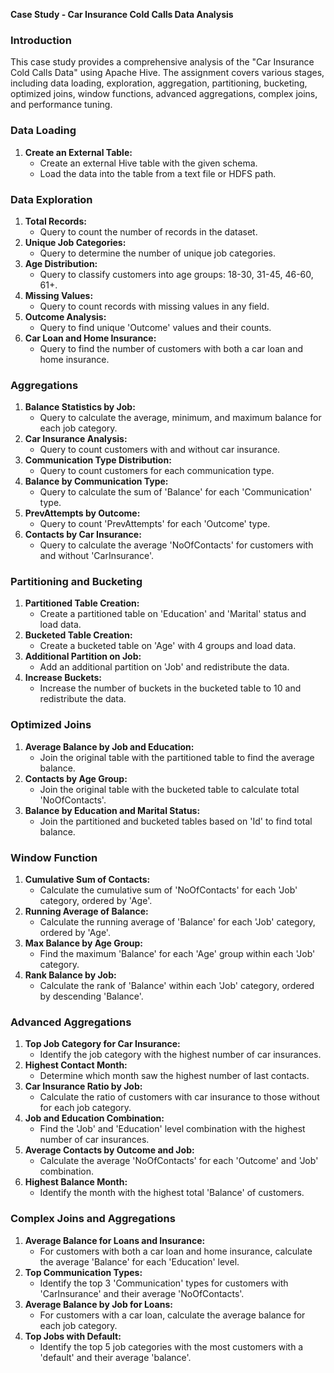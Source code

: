 **Case Study - Car Insurance Cold Calls Data Analysis**

### **Introduction**
This case study provides a comprehensive analysis of the "Car Insurance Cold Calls Data" using Apache Hive. The assignment covers various stages, including data loading, exploration, aggregation, partitioning, bucketing, optimized joins, window functions, advanced aggregations, complex joins, and performance tuning.

### **Data Loading**
1. **Create an External Table:**
   - Create an external Hive table with the given schema.
   - Load the data into the table from a text file or HDFS path.

### **Data Exploration**
1. **Total Records:**
   - Query to count the number of records in the dataset.
2. **Unique Job Categories:**
   - Query to determine the number of unique job categories.
3. **Age Distribution:**
   - Query to classify customers into age groups: 18-30, 31-45, 46-60, 61+.
4. **Missing Values:**
   - Query to count records with missing values in any field.
5. **Outcome Analysis:**
   - Query to find unique 'Outcome' values and their counts.
6. **Car Loan and Home Insurance:**
   - Query to find the number of customers with both a car loan and home insurance.

### **Aggregations**
1. **Balance Statistics by Job:**
   - Query to calculate the average, minimum, and maximum balance for each job category.
2. **Car Insurance Analysis:**
   - Query to count customers with and without car insurance.
3. **Communication Type Distribution:**
   - Query to count customers for each communication type.
4. **Balance by Communication Type:**
   - Query to calculate the sum of 'Balance' for each 'Communication' type.
5. **PrevAttempts by Outcome:**
   - Query to count 'PrevAttempts' for each 'Outcome' type.
6. **Contacts by Car Insurance:**
   - Query to calculate the average 'NoOfContacts' for customers with and without 'CarInsurance'.

### **Partitioning and Bucketing**
1. **Partitioned Table Creation:**
   - Create a partitioned table on 'Education' and 'Marital' status and load data.
2. **Bucketed Table Creation:**
   - Create a bucketed table on 'Age' with 4 groups and load data.
3. **Additional Partition on Job:**
   - Add an additional partition on 'Job' and redistribute the data.
4. **Increase Buckets:**
   - Increase the number of buckets in the bucketed table to 10 and redistribute the data.

### **Optimized Joins**
1. **Average Balance by Job and Education:**
   - Join the original table with the partitioned table to find the average balance.
2. **Contacts by Age Group:**
   - Join the original table with the bucketed table to calculate total 'NoOfContacts'.
3. **Balance by Education and Marital Status:**
   - Join the partitioned and bucketed tables based on 'Id' to find total balance.

### **Window Function**
1. **Cumulative Sum of Contacts:**
   - Calculate the cumulative sum of 'NoOfContacts' for each 'Job' category, ordered by 'Age'.
2. **Running Average of Balance:**
   - Calculate the running average of 'Balance' for each 'Job' category, ordered by 'Age'.
3. **Max Balance by Age Group:**
   - Find the maximum 'Balance' for each 'Age' group within each 'Job' category.
4. **Rank Balance by Job:**
   - Calculate the rank of 'Balance' within each 'Job' category, ordered by descending 'Balance'.

### **Advanced Aggregations**
1. **Top Job Category for Car Insurance:**
   - Identify the job category with the highest number of car insurances.
2. **Highest Contact Month:**
   - Determine which month saw the highest number of last contacts.
3. **Car Insurance Ratio by Job:**
   - Calculate the ratio of customers with car insurance to those without for each job category.
4. **Job and Education Combination:**
   - Find the 'Job' and 'Education' level combination with the highest number of car insurances.
5. **Average Contacts by Outcome and Job:**
   - Calculate the average 'NoOfContacts' for each 'Outcome' and 'Job' combination.
6. **Highest Balance Month:**
   - Identify the month with the highest total 'Balance' of customers.

### **Complex Joins and Aggregations**
1. **Average Balance for Loans and Insurance:**
   - For customers with both a car loan and home insurance, calculate the average 'Balance' for each 'Education' level.
2. **Top Communication Types:**
   - Identify the top 3 'Communication' types for customers with 'CarInsurance' and their average 'NoOfContacts'.
3. **Average Balance by Job for Loans:**
   - For customers with a car loan, calculate the average balance for each job category.
4. **Top Jobs with Default:**
   - Identify the top 5 job categories with the most customers with a 'default' and their average 'balance'.



